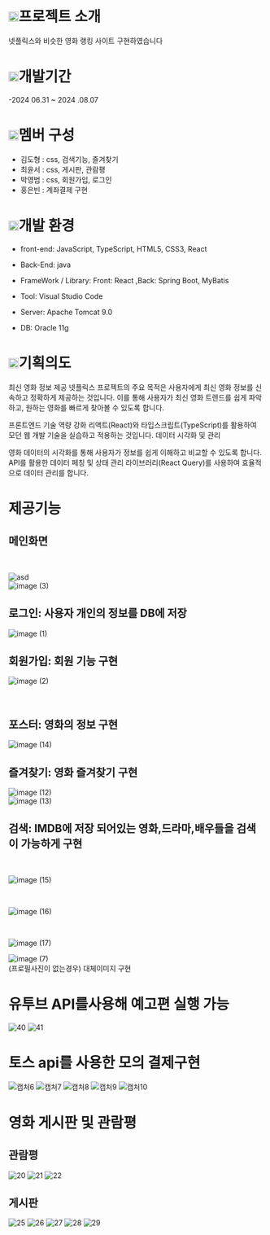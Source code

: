 #  <img src="https://pic.sopili.net/pub/emoji/twitter/2/72x72/1f5a5.png" width=20 height=20>프로젝트 소개
넷플릭스와 비슷한 영화 랭킹 사이트 구현하였습니다

# <img src="https://pic.sopili.net/pub/emoji/twitter/2/72x72/1f558.png" width=20 height=20>개발기간
-2024 06.31 ~ 2024 .08.07
# <img src="https://pic.sopili.net/pub/emoji/twitter/2/72x72/1f46c.png" width=20 height=20>멤버 구성
- 김도형 : css, 검색기능, 즐겨찾기
- 최윤서 : css, 게시판, 관람평
- 박영범 : css, 회원가입, 로그인
- 홍은빈 : 계좌결제 구현


# <img src="https://pic.sopili.net/pub/emoji/twitter/2/72x72/2699.png" width=20 height=20>개발 환경

- front-end: JavaScript, TypeScript, HTML5, CSS3, React

- Back-End: java

- FrameWork / Library: Front: React ,Back: Spring Boot, MyBatis

- Tool: Visual Studio Code

- Server: Apache Tomcat 9.0

- DB: Oracle 11g

#  <img src="https://pic.sopili.net/pub/emoji/twitter/2/72x72/1f6a9.png" width=20 height=20>기획의도      

최신 영화 정보 제공
넷플릭스 프로젝트의 주요 목적은 사용자에게 최신 영화 정보를 신속하고 정확하게 제공하는 것입니다.
이를 통해 사용자가 최신 영화 트렌드를 쉽게 파악하고, 원하는 영화를 빠르게 찾아볼 수 있도록 합니다.

프론트엔드 기술 역량 강화
리액트(React)와 타입스크립트(TypeScript)를 활용하여 모던 웹 개발 기술을 실습하고 적용하는 것입니다.
데이터 시각화 및 관리

영화 데이터의 시각화를 통해 사용자가 정보를 쉽게 이해하고 비교할 수 있도록 합니다.
API를 활용한 데이터 페칭 및 상태 관리 라이브러리(React Query)를 사용하여 효율적으로 데이터 관리를 합니다.


# 제공기능

## 메인화면
<br>

![asd](https://github.com/user-attachments/assets/459a08b7-d49b-426f-896b-bfd36c412b12)
<br>
![image (3)](https://github.com/user-attachments/assets/fdb3ddf9-018e-41e9-a000-e3d9d1f4876b)
<br>
## 로그인: 사용자 개인의 정보를 DB에 저장
![image (1)](https://github.com/user-attachments/assets/b2427b44-bb3d-42d5-8cde-915cf6652bcf)
<br>
## 회원가입: 회원 기능 구현

![image (2)](https://github.com/user-attachments/assets/163e4302-0006-4a84-89ef-a278596ab7b2)

<br>

## 포스터: 영화의 정보 구현

![image (14)](https://github.com/user-attachments/assets/625722af-ef25-4493-ab67-cebdc4a9d7fd)
<br>

## 즐겨찾기: 영화 즐겨찾기 구현

![image (12)](https://github.com/user-attachments/assets/80e4420d-f58c-4cea-b040-3443000dd723)
<br>
![image (13)](https://github.com/user-attachments/assets/ff876da2-4aa2-4b5a-a8a7-0cd30699e90b)
<br>

## 검색: IMDB에 저장 되어있는 영화,드라마,배우들을 검색이 가능하게 구현
<br>

![image (15)](https://github.com/user-attachments/assets/943c3c70-80b3-4687-b45f-225eb0643d8d)

<br>

![image (16)](https://github.com/user-attachments/assets/3b0517d6-a7f3-46bd-96c4-980a8ed5b402)

<br>

![image (17)](https://github.com/user-attachments/assets/6f755f6a-7aa8-4caa-993a-6018366ba7f7)
<br>

![image (7)](https://github.com/user-attachments/assets/b14ad715-b019-4034-b07c-d50fc3cd7d58)
<br>
(프로필사진이 없는경우) 대체이미지 구현 

# 유투브 API를사용해 예고편 실행 가능
![40](https://github.com/user-attachments/assets/2e89be39-3692-4f67-9b49-315679afaff9)
![41](https://github.com/user-attachments/assets/66084868-2950-4fc2-8a5a-bd0759e70793)



# 토스 api를 사용한 모의 결제구현
![캡처6](https://github.com/user-attachments/assets/95641a2f-3a61-4de9-a9c4-6a2a3563d0f8)
![캡처7](https://github.com/user-attachments/assets/449843fd-7c7a-4fc9-b974-721ccc214518)
![캡처8](https://github.com/user-attachments/assets/08c1a75e-cc09-46d2-9f91-b115bff83974)
![캡처9](https://github.com/user-attachments/assets/23efef80-858a-4907-880e-3463599b95d1)
![캡처10](https://github.com/user-attachments/assets/8be5292b-5299-4ae4-ac30-0d8a594ae7ce)

# 영화 게시판 및 관람평

## 관람평
![20](https://github.com/user-attachments/assets/1193ab1e-005d-48d6-bd3f-51f372ed3474)
![21](https://github.com/user-attachments/assets/a42372b7-a25d-4aea-bba0-6a9f7207a26b)
![22](https://github.com/user-attachments/assets/6c8893aa-3060-4e2c-8eb3-50935c710457)

## 게시판
![25](https://github.com/user-attachments/assets/942de643-0d64-4e86-9219-833943877677)
![26](https://github.com/user-attachments/assets/007989a1-cf38-4b0d-acde-6ab48164b9b3)
![27](https://github.com/user-attachments/assets/b4169d18-88bb-4b35-883c-a74900beb8c1)
![28](https://github.com/user-attachments/assets/c2cfb29c-eb67-400a-b7bb-179b58cfa530)
![29](https://github.com/user-attachments/assets/ec5383cb-3cf7-4904-9be6-d52e33bcea44)
<br>



